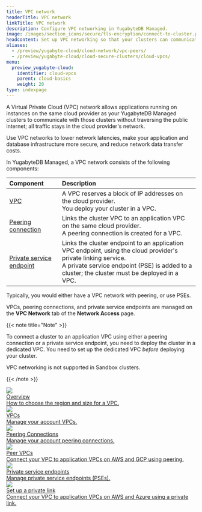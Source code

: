 ```yaml
---
title: VPC network
headerTitle: VPC network
linkTitle: VPC network
description: Configure VPC networking in YugabyteDB Managed.
image: /images/section_icons/secure/tls-encryption/connect-to-cluster.png
headcontent: Set up VPC networking so that your clusters can communicate privately with applications
aliases:
  - /preview/yugabyte-cloud/cloud-network/vpc-peers/
  - /preview/yugabyte-cloud/cloud-secure-clusters/cloud-vpcs/
menu:
  preview_yugabyte-cloud:
    identifier: cloud-vpcs
    parent: cloud-basics
    weight: 20
type: indexpage
---
```


A Virtual Private Cloud (VPC) network allows applications running on instances on the same cloud provider as your YugabyteDB Managed clusters to communicate with those clusters without traversing the public internet; all traffic stays in the cloud provider's network.

Use VPC networks to lower network latencies, make your application and database infrastructure more secure, and reduce network data transfer costs.

In YugabyteDB Managed, a VPC network consists of the following components:

| Component | Description |
| :--- | :--- |
| [VPC](cloud-add-vpc/) | A VPC reserves a block of IP addresses on the cloud provider.<br />You deploy your cluster in a VPC. |
| [Peering connection](cloud-add-peering/) | Links the cluster VPC to an application VPC on the same cloud provider.<br />A peering connection is created for a VPC. |
| [Private service endpoint](cloud-add-endpoint/) | Links the cluster endpoint to an application VPC endpoint, using the cloud provider's private linking service.<br />A private service endpoint (PSE) is added to a cluster; the cluster must be deployed in a VPC. |

Typically, you would either have a VPC network with peering, or use PSEs.

VPCs, peering connections, and private service endpoints are managed on the **VPC Network** tab of the **Network Access** page.

{{< note title="Note" >}}

To connect a cluster to an application VPC using either a peering connection or a private service endpoint, you need to deploy the cluster in a dedicated VPC. You need to set up the dedicated VPC _before_ deploying your cluster.

VPC networking is not supported in Sandbox clusters.

{{< /note >}}

<div class="row">

  <div class="col-12 col-md-6 col-lg-12 col-xl-6">
    <a class="section-link icon-offset" href="./cloud-vpc-intro/">
      <div class="head">
        <img class="icon" src="/images/section_icons/deploy/public-clouds.png" aria-hidden="true" />
        <div class="title">Overview</div>
      </div>
      <div class="body">
        How to choose the region and size for a VPC.
      </div>
    </a>
  </div>

  <div class="col-12 col-md-6 col-lg-12 col-xl-6">
    <a class="section-link icon-offset" href="./cloud-add-vpc/">
      <div class="head">
        <img class="icon" src="/images/section_icons/index/deploy.png" aria-hidden="true" />
        <div class="title">VPCs</div>
      </div>
      <div class="body">
        Manage your account VPCs.
      </div>
    </a>
  </div>

</div>

<div class="row">

  <div class="col-12 col-md-6 col-lg-12 col-xl-6">
    <a class="section-link icon-offset" href="./cloud-add-peering/">
      <div class="head">
        <img class="icon" src="/images/section_icons/quick_start/create_cluster.png" aria-hidden="true" />
        <div class="title">Peering Connections</div>
      </div>
      <div class="body">
        Manage your account peering connections.
      </div>
    </a>
  </div>

  <div class="col-12 col-md-6 col-lg-12 col-xl-6">
    <a class="section-link icon-offset" href="./cloud-add-vpc-aws/">
      <div class="head">
        <img class="icon" src="/images/section_icons/develop/api-icon.png" aria-hidden="true" />
        <div class="title">Peer VPCs</div>
      </div>
      <div class="body">
        Connect your VPC to application VPCs on AWS and GCP using peering.
      </div>
    </a>
  </div>

  <div class="col-12 col-md-6 col-lg-12 col-xl-6">
    <a class="section-link icon-offset" href="./cloud-add-endpoint/">
      <div class="head">
        <img class="icon" src="/images/section_icons/quick_start/create_cluster.png" aria-hidden="true" />
        <div class="title">Private service endpoints</div>
      </div>
      <div class="body">
        Manage private service endpoints (PSEs).
      </div>
    </a>
  </div>

  <div class="col-12 col-md-6 col-lg-12 col-xl-6">
    <a class="section-link icon-offset" href="./managed-endpoint-aws/">
      <div class="head">
        <img class="icon" src="/images/section_icons/develop/api-icon.png" aria-hidden="true" />
        <div class="title">Set up a private link</div>
      </div>
      <div class="body">
        Connect your VPC to application VPCs on AWS and Azure using a private link.
      </div>
    </a>
  </div>

</div>
